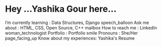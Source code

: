 # Hey ...Yashika Gour here...
 I’m currently learning : Data Structures, Django
speech_balloon Ask me about : HTML, CSS, Open Source, C++
mailbox How to reach me : LinkedIn
woman_technologist Portfolio : Portfolio
smile Pronouns : She/Her
page_facing_up Know about my experiences: Yashika's Resume
